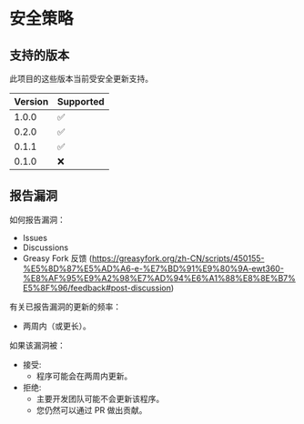 # 安全策略

## 支持的版本

此项目的这些版本当前受安全更新支持。

| Version | Supported          |
|---------|--------------------|
| 1.0.0   | :white_check_mark: |
| 0.2.0   | :white_check_mark: |
| 0.1.1   | :white_check_mark: |
| 0.1.0   | :x:                |

## 报告漏洞

如何报告漏洞：

- Issues
- Discussions
- Greasy Fork
  反馈 (https://greasyfork.org/zh-CN/scripts/450155-%E5%8D%87%E5%AD%A6-e-%E7%BD%91%E9%80%9A-ewt360-%E8%AF%95%E9%A2%98%E7%AD%94%E6%A1%88%E8%8E%B7%E5%8F%96/feedback#post-discussion)

有关已报告漏洞的更新的频率：

- 两周内（或更长）。

如果该漏洞被：

- 接受:
   - 程序可能会在两周内更新。
- 拒绝:
   - 主要开发团队可能不会更新该程序。
   - 您仍然可以通过 PR 做出贡献。
